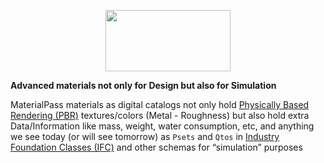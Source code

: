 <p align="center">
  <img width="200" height="98" src="https://github.com/IfcXtreme/MaterialPass/blob/master/asset/img/MaterialPass.png">
</p>

**Advanced materials not only for Design but also for Simulation**

MaterialPass materials as digital catalogs not only hold [Physically Based Rendering (PBR)](https://en.wikipedia.org/wiki/Physically_based_rendering) textures/colors (Metal - Roughness) but also hold extra Data/Information like mass, weight, water consumption, etc, and anything we see today (or will see tomorrow) as `Psets` and `Qtos` in [Industry Foundation Classes (IFC)](https://en.wikipedia.org/wiki/Industry_Foundation_Classes) and other schemas for “simulation” purposes

